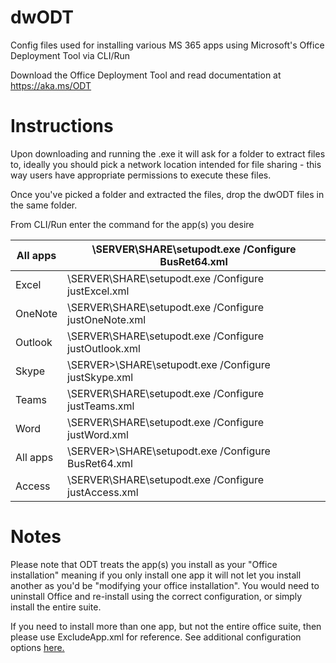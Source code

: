 # dwODT
Config files used for installing various MS 365 apps using Microsoft's Office Deployment Tool via CLI/Run

Download the Office Deployment Tool and read documentation at https://aka.ms/ODT

# Instructions
Upon downloading and running the .exe it will ask for a folder to extract files to, ideally you should pick a network location intended for file sharing - this way users have appropriate permissions to execute these files.

Once you've picked a folder and extracted the files, drop the dwODT files in the same folder.

From CLI/Run enter the command for the app(s) you desire

|All apps|\\SERVER\SHARE\setupodt.exe /Configure BusRet64.xml|
|-|-|
|Excel|\\SERVER\SHARE\setupodt.exe /Configure justExcel.xml|
|OneNote|\\SERVER\SHARE\setupodt.exe /Configure justOneNote.xml|
|Outlook|\\SERVER\SHARE\setupodt.exe /Configure justOutlook.xml|
|Skype|\\SERVER>\SHARE\setupodt.exe /Configure justSkype.xml|
|Teams|\\SERVER\SHARE\setupodt.exe /Configure justTeams.xml|
|Word|\\SERVER\SHARE\setupodt.exe /Configure justWord.xml|
|All apps|\\SERVER>\SHARE\setupodt.exe /Configure BusRet64.xml|
|Access|\\SERVER\SHARE\setupodt.exe /Configure justAccess.xml|

# Notes
Please note that ODT treats the app(s) you install as your "Office installation" meaning if you only install one app it will not let you install another as you'd be "modifying your office installation". You would need to uninstall Office and re-install using the correct configuration, or simply install the entire suite.

If you need to install more than one app, but not the entire office suite, then please use ExcludeApp.xml for reference. See additional configuration options [here.](https://docs.microsoft.com/en-us/deployoffice/office-deployment-tool-configuration-options)
